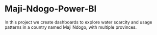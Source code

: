 # Maji-Ndogo-Power-BI
In this project we create dashboards to explore water scarcity and usage patterns in a country named Maji Ndogo, with multiple provinces.
